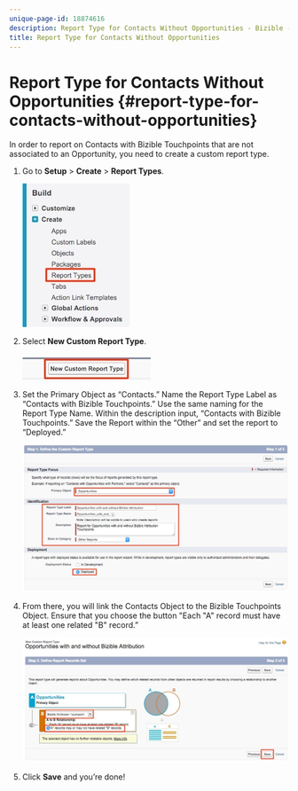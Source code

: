 ```yaml
---
unique-page-id: 18874616
description: Report Type for Contacts Without Opportunities - Bizible - Product Documentation
title: Report Type for Contacts Without Opportunities
---
```


# Report Type for Contacts Without Opportunities {#report-type-for-contacts-without-opportunities}

In order to report on Contacts with Bizible Touchpoints that are not associated to an Opportunity, you need to create a custom report type.

1. Go to **Setup** > **Create** > **Report Types**.

   ![](assets/1.jpg)

1. Select **New Custom Report Type**.

   ![](assets/2.jpg)

1. Set the Primary Object as “Contacts.” Name the Report Type Label as “Contacts with Bizible Touchpoints.” Use the same naming for the Report Type Name. Within the description input, “Contacts with Bizible Touchpoints.” Save the Report within the “Other” and set the report to “Deployed.”

   ![](assets/3.jpg)

1. From there, you will link the Contacts Object to the Bizible Touchpoints Object. Ensure that you choose the button "Each "A" record must have at least one related "B" record.”

   ![](assets/4.jpg)

1. Click **Save** and you’re done!

